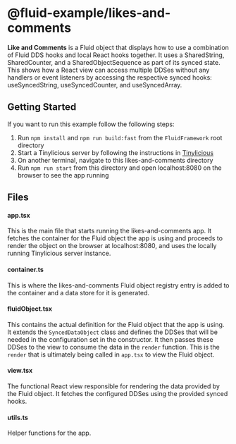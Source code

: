 # @fluid-example/likes-and-comments

**Like and Comments** is a Fluid object that displays how to use a combination of Fluid DDS hooks and local React hooks together.
It uses a SharedString, SharedCounter, and a SharedObjectSequence as part of its synced state. This shows how a React view can access multiple DDSes without any handlers or event listeners by accessing the respective synced hooks: useSyncedString, useSyncedCounter, and useSyncedArray.

## Getting Started

If you want to run this example follow the following steps:

1. Run `npm install` and `npm run build:fast` from the `FluidFramework` root directory
2. Start a Tinylicious server by following the instructions in [Tinylicious](../../../server/tinylicious)
3. On another terminal, navigate to this likes-and-comments directory
4. Run `npm run start` from this directory and open localhost:8080 on the browser to see the app running

## Files

#### app.tsx
This is the main file that starts running the likes-and-comments app. It fetches the container for the Fluid object the app is using and proceeds to render the object on the browser at localhost:8080, and uses the locally running Tinylicious server instance.

#### container.ts
This is where the likes-and-comments Fluid object registry entry is added to the container and a data store for it is generated.

#### fluidObject.tsx
This contains the actual definition for the Fluid object that the app is using. It extends the `SyncedDataObject` class and defines the DDSes that will be needed in the configuration set in the constructor. It then passes these DDSes to the view to consume the data in the `render` function. This is the `render` that is ultimately being called in `app.tsx` to view the Fluid object.

#### view.tsx
The functional React view responsible for rendering the data provided by the Fluid object. It fetches the configured DDSes using the provided synced hooks.

#### utils.ts
Helper functions for the app.
